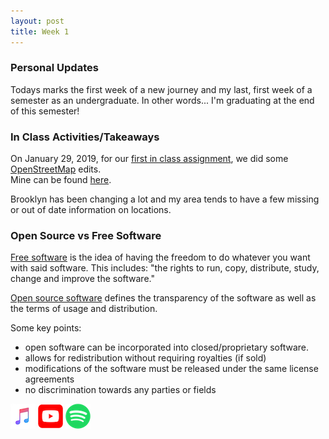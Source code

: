 ```yaml
---
layout: post
title: Week 1
---
```


### Personal Updates

Todays marks the first week of a new journey and my last, first week of a semester as an undergraduate. In other words... I'm graduating at the end of this semester!

### In Class Activities/Takeaways

On January 29, 2019, for our [first in class assignment](http://www.compsci.hunter.cuny.edu/~sweiss/course_materials/csci395.86/activities/openstreetmap_editing.pdf), we did some [OpenStreetMap](https://en.wikipedia.org/wiki/OpenStreetMap) edits.  
Mine can be found [here](https://www.openstreetmap.org/user/DanielMateo/history).

Brooklyn has been changing a lot and my area tends to have a few missing or out of date information on locations.

### Open Source vs Free Software

[Free software](https://www.gnu.org/philosophy/free-sw.html) is the idea of having the freedom to do whatever you want with said software. This includes: "the rights to run, copy, distribute, study, change and improve the software."

[Open source software](https://opensource.org/osd) defines the transparency of the software as well as the terms of usage and distribution.

Some key points:

- open software can be incorporated into closed/proprietary software.
- allows for redistribution without requiring royalties (if sold)
- modifications of the software must be released under the same license agreements
- no discrimination towards any parties or fields

<a href="https://itunes.apple.com/us/album/hunnybee/1334720786?i=1334720791"><img src="../images/Apple_Music_Icon.png" style="height:40px; width:40px;"/></a> <a href="https://www.youtube.com/watch?v=IJrKlSkxRHA"><img src="../images/youtube_social_squircle_red.png" style="height:40px; width:40px;"/></a> <a href="https://open.spotify.com/track/3DPFmwFtV5ElQaTniLOdgk"><img src="../images/Spotify_Icon_RGB_Green.png" style="height:40px; width:40px;"/></a>
